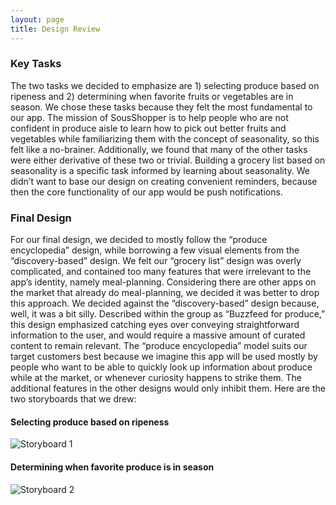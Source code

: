 ```yaml
---
layout: page
title: Design Review
---
```


### Key Tasks
The two tasks we decided to emphasize are 1) selecting produce based on ripeness and 2) determining when favorite fruits or vegetables are in season. We chose these tasks because they felt the most fundamental to our app. The mission of SousShopper is to help people who are not confident in produce aisle to learn how to pick out better fruits and vegetables while familiarizing them with the concept of seasonality, so this felt like a no-brainer. Additionally, we found that many of the other tasks were either derivative of these two or trivial. Building a grocery list based on seasonality is a specific task informed by learning about seasonality. We didn’t want to base our design on creating convenient reminders, because then the core functionality of our app would be push notifications. 

### Final Design
For our final design, we decided to mostly follow the “produce encyclopedia” design, while borrowing a few visual elements from the “discovery-based” design. We felt our “grocery list” design was overly complicated, and contained too many features that were irrelevant to the app’s identity, namely meal-planning. Considering there are other apps on the market that already do meal-planning, we decided it was better to drop this approach. We decided against the “discovery-based” design because, well, it was a bit silly. Described within the group as “Buzzfeed for produce,” this design emphasized catching eyes over conveying straightforward information to the user, and would require a massive amount of curated content to remain relevant. The “produce encyclopedia” model suits our target customers best because we imagine this app will be used mostly by people who want to be able to quickly look up information about produce while at the market, or whenever curiosity happens to strike them. The additional features in the other designs would only inhibit them. Here are the two storyboards that we drew:


#### Selecting produce based on ripeness

![Storyboard 1](/sousshopper/img/storyboard1.jpg)


#### Determining when favorite produce is in season

![Storyboard 2](sousshopper/img/storyboard2.jpg)
